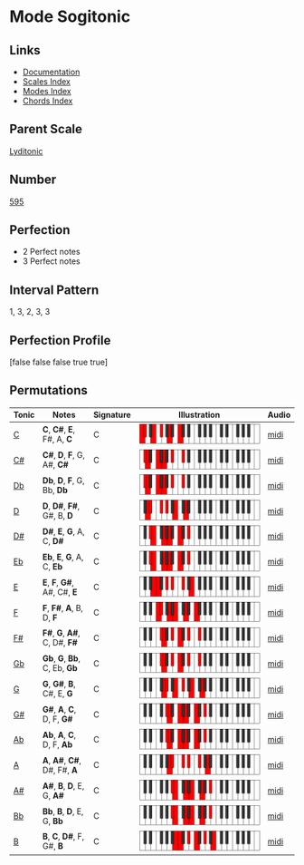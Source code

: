 # Mode Sogitonic

## Links

- [Documentation](index.md)
- [Scales Index](Scales.md)
- [Modes Index](Modes.md)
- [Chords Index](Chords.md)

## Parent Scale

[Lyditonic](ScaleLyditonic.md)

## Number

[595](https://ianring.com/musictheory/scales/595)

## Perfection

- 2 Perfect notes
- 3 Perfect notes

## Interval Pattern

1, 3, 2, 3, 3

## Perfection Profile

[false false false true true]

## Permutations

| Tonic | Notes | Signature | Illustration | Audio |
|-------|-------|-----------|--------------|-------|
| [C](ModeCNaturalSogitonic.md) | **C**, **C#**, **E**, F#, A, **C** | C | ![CNaturalSogitonic](ModeCNaturalSogitonic.png) | [midi](https://github.com/edipermadi/music/blob/main/docs/ModeCNaturalSogitonic.mid?raw=true) |
| [C#](ModeCSharpSogitonic.md) | **C#**, **D**, **F**, G, A#, **C#** | C | ![CSharpSogitonic](ModeCSharpSogitonic.png) | [midi](https://github.com/edipermadi/music/blob/main/docs/ModeCSharpSogitonic.mid?raw=true) |
| [Db](ModeDFlatSogitonic.md) | **Db**, **D**, **F**, G, Bb, **Db** | C | ![DFlatSogitonic](ModeDFlatSogitonic.png) | [midi](https://github.com/edipermadi/music/blob/main/docs/ModeDFlatSogitonic.mid?raw=true) |
| [D](ModeDNaturalSogitonic.md) | **D**, **D#**, **F#**, G#, B, **D** | C | ![DNaturalSogitonic](ModeDNaturalSogitonic.png) | [midi](https://github.com/edipermadi/music/blob/main/docs/ModeDNaturalSogitonic.mid?raw=true) |
| [D#](ModeDSharpSogitonic.md) | **D#**, **E**, **G**, A, C, **D#** | C | ![DSharpSogitonic](ModeDSharpSogitonic.png) | [midi](https://github.com/edipermadi/music/blob/main/docs/ModeDSharpSogitonic.mid?raw=true) |
| [Eb](ModeEFlatSogitonic.md) | **Eb**, **E**, **G**, A, C, **Eb** | C | ![EFlatSogitonic](ModeEFlatSogitonic.png) | [midi](https://github.com/edipermadi/music/blob/main/docs/ModeEFlatSogitonic.mid?raw=true) |
| [E](ModeENaturalSogitonic.md) | **E**, **F**, **G#**, A#, C#, **E** | C | ![ENaturalSogitonic](ModeENaturalSogitonic.png) | [midi](https://github.com/edipermadi/music/blob/main/docs/ModeENaturalSogitonic.mid?raw=true) |
| [F](ModeFNaturalSogitonic.md) | **F**, **F#**, **A**, B, D, **F** | C | ![FNaturalSogitonic](ModeFNaturalSogitonic.png) | [midi](https://github.com/edipermadi/music/blob/main/docs/ModeFNaturalSogitonic.mid?raw=true) |
| [F#](ModeFSharpSogitonic.md) | **F#**, **G**, **A#**, C, D#, **F#** | C | ![FSharpSogitonic](ModeFSharpSogitonic.png) | [midi](https://github.com/edipermadi/music/blob/main/docs/ModeFSharpSogitonic.mid?raw=true) |
| [Gb](ModeGFlatSogitonic.md) | **Gb**, **G**, **Bb**, C, Eb, **Gb** | C | ![GFlatSogitonic](ModeGFlatSogitonic.png) | [midi](https://github.com/edipermadi/music/blob/main/docs/ModeGFlatSogitonic.mid?raw=true) |
| [G](ModeGNaturalSogitonic.md) | **G**, **G#**, **B**, C#, E, **G** | C | ![GNaturalSogitonic](ModeGNaturalSogitonic.png) | [midi](https://github.com/edipermadi/music/blob/main/docs/ModeGNaturalSogitonic.mid?raw=true) |
| [G#](ModeGSharpSogitonic.md) | **G#**, **A**, **C**, D, F, **G#** | C | ![GSharpSogitonic](ModeGSharpSogitonic.png) | [midi](https://github.com/edipermadi/music/blob/main/docs/ModeGSharpSogitonic.mid?raw=true) |
| [Ab](ModeAFlatSogitonic.md) | **Ab**, **A**, **C**, D, F, **Ab** | C | ![AFlatSogitonic](ModeAFlatSogitonic.png) | [midi](https://github.com/edipermadi/music/blob/main/docs/ModeAFlatSogitonic.mid?raw=true) |
| [A](ModeANaturalSogitonic.md) | **A**, **A#**, **C#**, D#, F#, **A** | C | ![ANaturalSogitonic](ModeANaturalSogitonic.png) | [midi](https://github.com/edipermadi/music/blob/main/docs/ModeANaturalSogitonic.mid?raw=true) |
| [A#](ModeASharpSogitonic.md) | **A#**, **B**, **D**, E, G, **A#** | C | ![ASharpSogitonic](ModeASharpSogitonic.png) | [midi](https://github.com/edipermadi/music/blob/main/docs/ModeASharpSogitonic.mid?raw=true) |
| [Bb](ModeBFlatSogitonic.md) | **Bb**, **B**, **D**, E, G, **Bb** | C | ![BFlatSogitonic](ModeBFlatSogitonic.png) | [midi](https://github.com/edipermadi/music/blob/main/docs/ModeBFlatSogitonic.mid?raw=true) |
| [B](ModeBNaturalSogitonic.md) | **B**, **C**, **D#**, F, G#, **B** | C | ![BNaturalSogitonic](ModeBNaturalSogitonic.png) | [midi](https://github.com/edipermadi/music/blob/main/docs/ModeBNaturalSogitonic.mid?raw=true) |
